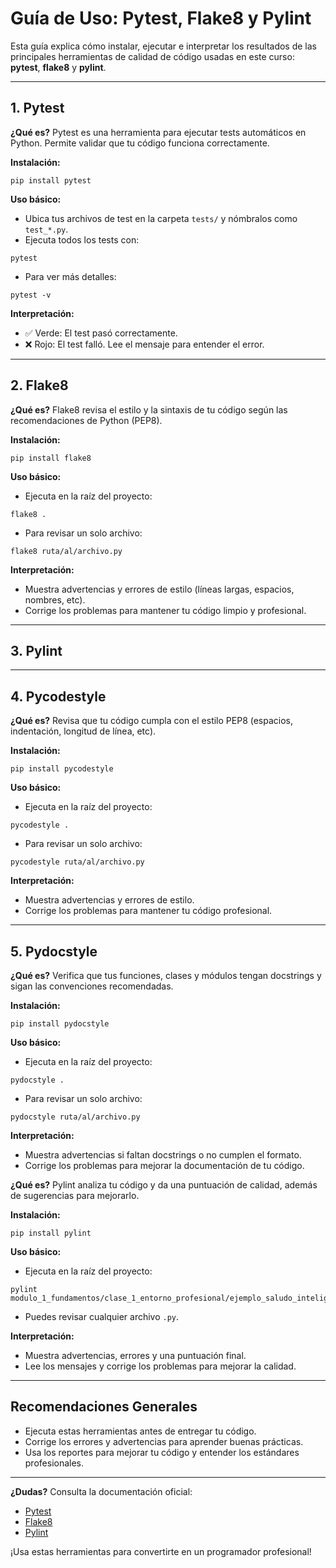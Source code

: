 # Guía de Uso: Pytest, Flake8 y Pylint

Esta guía explica cómo instalar, ejecutar e interpretar los resultados de las principales herramientas de calidad de código usadas en este curso: **pytest**, **flake8** y **pylint**.

---

## 1. Pytest

**¿Qué es?**
Pytest es una herramienta para ejecutar tests automáticos en Python. Permite validar que tu código funciona correctamente.

**Instalación:**

```
pip install pytest
```

**Uso básico:**

- Ubica tus archivos de test en la carpeta `tests/` y nómbralos como `test_*.py`.
- Ejecuta todos los tests con:

```
pytest
```

- Para ver más detalles:

```
pytest -v
```

**Interpretación:**

- ✅ Verde: El test pasó correctamente.
- ❌ Rojo: El test falló. Lee el mensaje para entender el error.

---

## 2. Flake8

**¿Qué es?**
Flake8 revisa el estilo y la sintaxis de tu código según las recomendaciones de Python (PEP8).

**Instalación:**

```
pip install flake8
```

**Uso básico:**

- Ejecuta en la raíz del proyecto:

```
flake8 .
```

- Para revisar un solo archivo:

```
flake8 ruta/al/archivo.py
```

**Interpretación:**

- Muestra advertencias y errores de estilo (líneas largas, espacios, nombres, etc).
- Corrige los problemas para mantener tu código limpio y profesional.

---

## 3. Pylint

---

## 4. Pycodestyle

**¿Qué es?**
Revisa que tu código cumpla con el estilo PEP8 (espacios, indentación, longitud de línea, etc).

**Instalación:**

```
pip install pycodestyle
```

**Uso básico:**

- Ejecuta en la raíz del proyecto:

```
pycodestyle .
```

- Para revisar un solo archivo:

```
pycodestyle ruta/al/archivo.py
```

**Interpretación:**

- Muestra advertencias y errores de estilo.
- Corrige los problemas para mantener tu código profesional.

---

## 5. Pydocstyle

**¿Qué es?**
Verifica que tus funciones, clases y módulos tengan docstrings y sigan las convenciones recomendadas.

**Instalación:**

```
pip install pydocstyle
```

**Uso básico:**

- Ejecuta en la raíz del proyecto:

```
pydocstyle .
```

- Para revisar un solo archivo:

```
pydocstyle ruta/al/archivo.py
```

**Interpretación:**

- Muestra advertencias si faltan docstrings o no cumplen el formato.
- Corrige los problemas para mejorar la documentación de tu código.

**¿Qué es?**
Pylint analiza tu código y da una puntuación de calidad, además de sugerencias para mejorarlo.

**Instalación:**

```
pip install pylint
```

**Uso básico:**

- Ejecuta en la raíz del proyecto:

```
pylint modulo_1_fundamentos/clase_1_entorno_profesional/ejemplo_saludo_inteligente.py
```

- Puedes revisar cualquier archivo `.py`.

**Interpretación:**

- Muestra advertencias, errores y una puntuación final.
- Lee los mensajes y corrige los problemas para mejorar la calidad.

---

## Recomendaciones Generales

- Ejecuta estas herramientas antes de entregar tu código.
- Corrige los errores y advertencias para aprender buenas prácticas.
- Usa los reportes para mejorar tu código y entender los estándares profesionales.

---

**¿Dudas?**
Consulta la documentación oficial:

- [Pytest](https://docs.pytest.org/en/stable/)
- [Flake8](https://flake8.pycqa.org/en/latest/)
- [Pylint](https://pylint.pycqa.org/en/latest/)

¡Usa estas herramientas para convertirte en un programador profesional!
